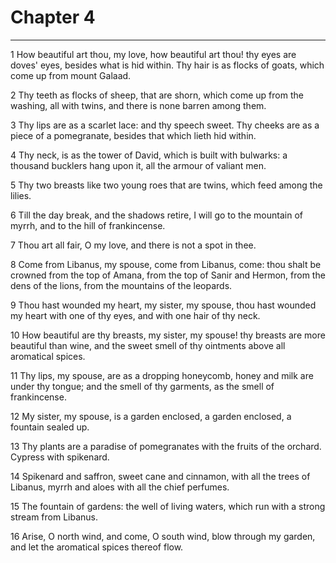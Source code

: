 # Chapter 4

***

1 How beautiful art thou, my love, how beautiful art thou! thy eyes are doves' eyes, besides what is hid within. Thy hair is as flocks of goats, which come up from mount Galaad.

2 Thy teeth as flocks of sheep, that are shorn, which come up from the washing, all with twins, and there is none barren among them.

3 Thy lips are as a scarlet lace: and thy speech sweet. Thy cheeks are as a piece of a pomegranate, besides that which lieth hid within.

4 Thy neck, is as the tower of David, which is built with bulwarks: a thousand bucklers hang upon it, all the armour of valiant men.

5 Thy two breasts like two young roes that are twins, which feed among the lilies.

6 Till the day break, and the shadows retire, I will go to the mountain of myrrh, and to the hill of frankincense.

7 Thou art all fair, O my love, and there is not a spot in thee.

8 Come from Libanus, my spouse, come from Libanus, come: thou shalt be crowned from the top of Amana, from the top of Sanir and Hermon, from the dens of the lions, from the mountains of the leopards.

9 Thou hast wounded my heart, my sister, my spouse, thou hast wounded my heart with one of thy eyes, and with one hair of thy neck.

10 How beautiful are thy breasts, my sister, my spouse! thy breasts are more beautiful than wine, and the sweet smell of thy ointments above all aromatical spices.

11 Thy lips, my spouse, are as a dropping honeycomb, honey and milk are under thy tongue; and the smell of thy garments, as the smell of frankincense.

12 My sister, my spouse, is a garden enclosed, a garden enclosed, a fountain sealed up.

13 Thy plants are a paradise of pomegranates with the fruits of the orchard. Cypress with spikenard.

14 Spikenard and saffron, sweet cane and cinnamon, with all the trees of Libanus, myrrh and aloes with all the chief perfumes.

15 The fountain of gardens: the well of living waters, which run with a strong stream from Libanus.

16 Arise, O north wind, and come, O south wind, blow through my garden, and let the aromatical spices thereof flow.


